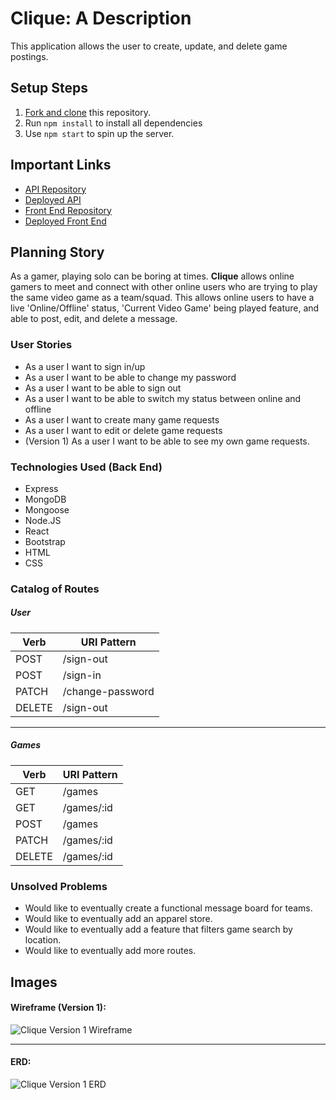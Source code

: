 # Clique: A Description

This application allows the user to create, update, and delete game postings.


## Setup Steps

1. [Fork and clone](https://git.generalassemb.ly/ga-wdi-boston/meta/wiki/ForkAndClone) this repository.
1. Run `npm install` to install all dependencies
1. Use `npm start` to spin up the server.


## Important Links

- [API Repository](https://github.com/austintorres/clique-server)
- [Deployed API](https://agile-hamlet-80129.herokuapp.com)
- [Front End Repository](https://github.com/austintorres/clique-client)
- [Deployed Front End](https://austintorres.github.io/clique-client)

## Planning Story

As a gamer, playing solo can be boring at times. **Clique** allows online gamers to meet and connect with other online users who are trying to play the same video game as a team/squad. This allows online users to have a live 'Online/Offline' status, 'Current Video Game' being played feature, and able to post, edit, and delete a message.

### User Stories

- As a user I want to sign in/up
- As a user I want to be able to change my password
- As a user I want to be able to sign out
- As a user I want to be able to switch my status between online and offline
- As a user I want to create many game requests
- As a user I want to edit or delete game requests
- (Version 1) As a user I want to be able to see my own game requests.

### Technologies Used (Back End)

- Express
- MongoDB
- Mongoose
- Node.JS
- React
- Bootstrap
- HTML
- CSS

### Catalog of Routes

##### User

Verb         |	URI Pattern
------------ | -------------
POST | /sign-out
POST | /sign-in
PATCH | /change-password
DELETE | /sign-out

---

##### Games

Verb         |	URI Pattern
------------ | -------------
GET | /games
GET | /games/:id
POST | /games
PATCH | /games/:id
DELETE | /games/:id

### Unsolved Problems

- Would like to eventually create a functional message board for teams.
- Would like to eventually add an apparel store.
- Would like to eventually add a feature that filters game search by location.
- Would like to eventually add more routes.

## Images

#### Wireframe (Version 1):

![Clique Version 1 Wireframe]()

---

#### ERD:
![Clique Version 1 ERD](https://i.imgur.com/JH0b6Gj.png)
